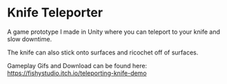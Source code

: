 # Knife Teleporter

A game prototype I made in Unity where you can teleport to your knife and slow downtime.

The knife can also stick onto surfaces and ricochet off of surfaces. 

Gameplay Gifs and Download can be found here: https://fishystudio.itch.io/teleporting-knife-demo
